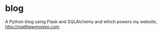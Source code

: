 # blog
A Python blog using Flask and SQLAlchemy and which powers my website, http://matthewmoisen.com
